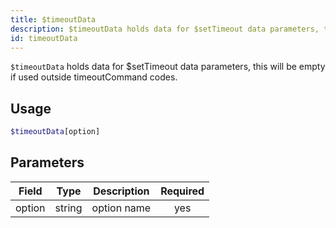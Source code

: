 ```yaml
---
title: $timeoutData 
description: $timeoutData holds data for $setTimeout data parameters, this will be empty if used outside timeoutCommand codes.
id: timeoutData
---
```


`$timeoutData` holds data for $setTimeout data parameters, this will be empty if used outside timeoutCommand codes.

## Usage

```php
$timeoutData[option]
```

## Parameters 


| Field  | Type   | Description | Required |
| ------ | ------ | ----------- |:--------:|
| option | string | option name |    yes   |
